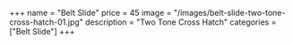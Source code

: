 +++
name = "Belt Slide"
price = 45
image = "/images/belt-slide-two-tone-cross-hatch-01.jpg"
description = "Two Tone Cross Hatch"
categories = ["Belt Slide"]
+++
